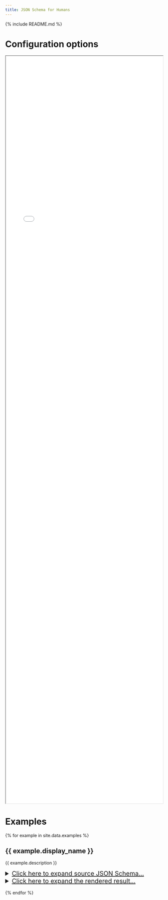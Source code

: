 ```yaml
---
title: JSON Schema for Humans
---
```


{% include README.md %}

# Configuration options
<iframe style="width: 100%; height: 60vh" src="assets/config_schema.html"></iframe>

# Examples
{% for example in site.data.examples %}
## {{ example.display_name }}

{{ example.description }}

<details><summary style="font-size:20px; cursor:pointer; text-decoration: underline">Click here to expand source JSON Schema...</summary>
<p>
{% highlight json %}
{% include ../tests/cases/{{ example.name }}.json %}
{% endhighlight %}
</p>
</details>

<details><summary style="font-size:20px; cursor:pointer; text-decoration: underline">Click here to expand the rendered result...</summary>
<p>
<iframe style="width: 100%; height: 60vh" src="assets/examples/{{ example.name }}.html"></iframe>
</p>
</details>
<br/>
{% endfor %}